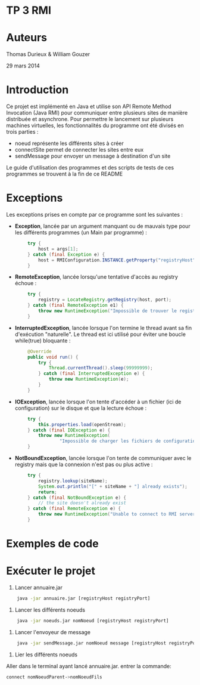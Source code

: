 TP 3 RMI
========

# Auteurs

Thomas Durieux & William Gouzer

29 mars 2014


# Introduction

Ce projet est implémenté en Java et utilise son API Remote Method Invocation (Java RMI) pour
communiquer entre plusieurs sites de manière distribuée et
asynchrone. Pour permettre le lancement sur plusieurs machines virtuelles,
les fonctionnalités du programme ont été divisés en trois parties :
  * noeud représente les différents sites à créer
  * connectSite permet de connecter les sites entre eux
  * sendMessage pour envoyer un message à destination d'un site

Le guide d'utilisation des programmes et des scripts de tests de ces programmes se trouvent à la fin de
ce README


# Exceptions

Les exceptions prises en compte par ce programme sont les suivantes :

*  **Exception**, lancée par un argument manquant ou de mauvais type pour les différents
   programmes (un Main par programme) :

```java
 		try {
			host = args[1];
		} catch (final Exception e) {
			host = RMIConfiguration.INSTANCE.getProperty("registryHost");
		}
```

* **RemoteException**, lancée lorsqu'une tentative d'accès au registry
  échoue :

```java
		try {
			registry = LocateRegistry.getRegistry(host, port);
		} catch (final RemoteException e1) {
			throw new RuntimeException("Impossible de trouver le registry", e1);
		}
```

* **InterruptedException**, lancée lorsque l'on termine le thread avant sa fin
 d'exécution "naturelle". Le thread est ici utilisé pour éviter une
 boucle while(true) bloquante :
```java
		@Override
		public void run() {
			try {
				Thread.currentThread().sleep(99999999);
			} catch (final InterruptedException e) {
				throw new RuntimeException(e);
			}
		}
```

* **IOException**, lancée lorsque l'on tente d'accéder à un fichier
(ici de configuration) sur le disque et que la lecture échoue :
```java
		try {
			this.properties.load(openStream);
		} catch (final IOException e) {
			throw new RuntimeException(
					"Impossible de charger les fichiers de configurations", e);
		}

```

* **NotBoundException**, lancée lorsque l'on tente de communiquer avec
le registry mais que la connexion n'est pas ou plus active :
```java
		try {
			registry.lookup(siteName);
			System.out.println("[" + siteName + "] already exists");
			return;
		} catch (final NotBoundException e) {
			// the site doesn't already exist
		} catch (final RemoteException e) {
			throw new RuntimeException("Unable to connect to RMI server", e);
		}
```



# Exemples de code


# Exécuter le projet

1. Lancer annuaire.jar

```bash
    java -jar annuaire.jar [registryHost registryPort]
```

1. Lancer les différents noeuds

```bash
    java -jar noeuds.jar nomNoeud [registryHost registryPort]
```

1. Lancer l'envoyeur de message

```bash
    java -jar sendMessage.jar nomNoeud message [registryHost registryPort]
```

1. Lier les différents noeuds

Aller dans le terminal ayant lancé annuaire.jar.
entrer la commande:

``` bash
connect nomNoeudParent->nomNoeudFils
```
